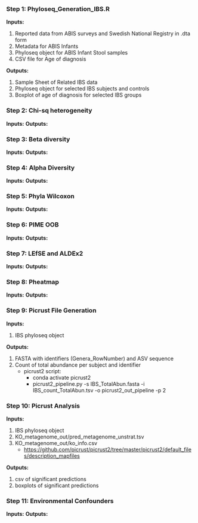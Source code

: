 ### Step 1: Phyloseq_Generation_IBS.R 
**Inputs:** 
1. Reported data from ABIS surveys and Swedish National Registry in .dta form 
2. Metadata for ABIS Infants 
3. Phyloseq object for ABIS Infant Stool samples 
4. CSV file for Age of diagnosis 

**Outputs:**
1. Sample Sheet of Related IBS data 
2. Phyloseq object for selected IBS subjects and controls 
3. Boxplot of age of diagnosis for selected IBS groups 

### Step 2: Chi-sq heterogeneity 
**Inputs:** 
**Outputs:**

### Step 3: Beta diversity 
**Inputs:** 
**Outputs:**

### Step 4: Alpha Diversity 
**Inputs:** 
**Outputs:**

### Step 5: Phyla Wilcoxon 
**Inputs:** 
**Outputs:**

### Step 6: PIME OOB 
**Inputs:** 
**Outputs:**

### Step 7: LEfSE and ALDEx2 
**Inputs:** 
**Outputs:**

### Step 8: Pheatmap 
**Inputs:** 
**Outputs:**


### Step 9: Picrust File Generation  
**Inputs:** 
1. IBS phyloseq object 

**Outputs:**
1. FASTA with identifiers (Genera_RowNumber) and ASV sequence
2. Count of total abundance per subject and identifier
    - picrust2 script:
        - conda activate picrust2
        - picrust2_pipeline.py -s IBS_TotalAbun.fasta -i IBS_count_TotalAbun.tsv -o picrust2_out_pipeline -p 2

### Step 10: Picrust Analysis 
**Inputs:** 
1. IBS phyloseq object
2. KO_metagenome_out/pred_metagenome_unstrat.tsv
3. KO_metagenome_out/ko_info.csv
   - https://github.com/picrust/picrust2/tree/master/picrust2/default_files/description_mapfiles
     
**Outputs:**
1. csv of significant predictions
2. boxplots of significant predictions


### Step 11: Environmental Confounders 
**Inputs:** 
**Outputs:**

